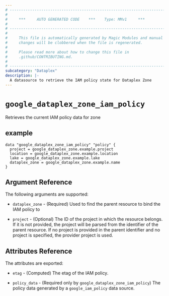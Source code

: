 ```yaml
---
# ----------------------------------------------------------------------------
#
#     ***     AUTO GENERATED CODE    ***    Type: MMv1     ***
#
# ----------------------------------------------------------------------------
#
#     This file is automatically generated by Magic Modules and manual
#     changes will be clobbered when the file is regenerated.
#
#     Please read more about how to change this file in
#     .github/CONTRIBUTING.md.
#
# ----------------------------------------------------------------------------
subcategory: "Dataplex"
description: |-
  A datasource to retrieve the IAM policy state for Dataplex Zone
---
```



# `google_dataplex_zone_iam_policy`
Retrieves the current IAM policy data for zone



## example

```hcl
data "google_dataplex_zone_iam_policy" "policy" {
  project = google_dataplex_zone.example.project
  location = google_dataplex_zone.example.location
  lake = google_dataplex_zone.example.lake
  dataplex_zone = google_dataplex_zone.example.name
}
```

## Argument Reference

The following arguments are supported:

* `dataplex_zone` - (Required) Used to find the parent resource to bind the IAM policy to

* `project` - (Optional) The ID of the project in which the resource belongs.
    If it is not provided, the project will be parsed from the identifier of the parent resource. If no project is provided in the parent identifier and no project is specified, the provider project is used.

## Attributes Reference

The attributes are exported:

* `etag` - (Computed) The etag of the IAM policy.

* `policy_data` - (Required only by `google_dataplex_zone_iam_policy`) The policy data generated by
  a `google_iam_policy` data source.

